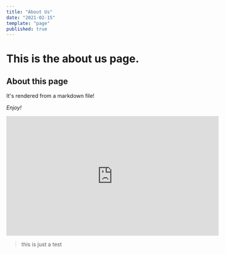 ```yaml
---
title: "About Us"
date: "2021-02-15"
template: "page"
published: true
---
```


# This is the about us page.

## About this page

It's rendered from a markdown file!

_Enjoy!_

<iframe
	width="560"
	height="315"
	src="https://www.youtube.com/embed/4n0xNbfJLR8"
	frameborder="0"
	allowfullscreen></iframe>

> this is just a test
